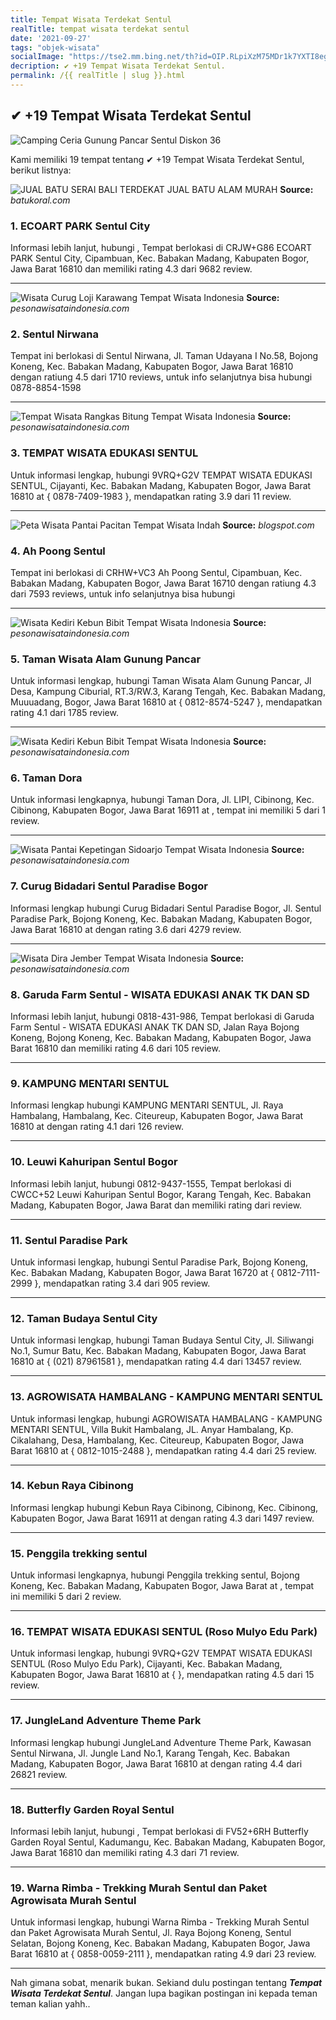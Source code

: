 ```yaml
---
title: Tempat Wisata Terdekat Sentul
realTitle: tempat wisata terdekat sentul
date: '2021-09-27'
tags: "objek-wisata"
socialImage: "https://tse2.mm.bing.net/th?id=OIP.RLpiXzM75MDr1k7YXTI8egAAAA&amp;pid=15.1"
decription: ✔ +19 Tempat Wisata Terdekat Sentul.
permalink: /{{ realTitle | slug }}.html
---
```


## ✔ +19 Tempat Wisata Terdekat Sentul

![Camping Ceria Gunung Pancar Sentul Diskon 36](https://tools.lakupon.com/storage/images/md/2020/12/20201222113125ztdwz00lpgcwavh79cn2j82si2vjqv-z9tgFr.jpeg)



Kami memiliki 19 tempat tentang ✔ +19 Tempat Wisata Terdekat Sentul, berikut listnya:



![JUAL BATU SERAI BALI TERDEKAT  JUAL BATU ALAM MURAH ](https://tse1.mm.bing.net/th?id=OIP.JLf8iFLwYXXcmoDK2qLc2QHaEZ&amp;pid=15.1)
**Source:** _batukoral.com_


### 1. ECOART PARK Sentul City



Informasi lebih lanjut, hubungi , Tempat berlokasi di CRJW+G86 ECOART PARK Sentul City, Cipambuan, Kec. Babakan Madang, Kabupaten Bogor, Jawa Barat 16810 dan memiliki rating 4.3 dari 9682 review.

---


![Wisata Curug Loji Karawang  Tempat Wisata Indonesia](https://tse2.mm.bing.net/th?id=OIP.djirUlqm3AS5-1kfEMMJpQHaEK&amp;pid=15.1)
**Source:** _pesonawisataindonesia.com_


### 2. Sentul Nirwana



Tempat ini berlokasi di Sentul Nirwana, Jl. Taman Udayana I No.58, Bojong Koneng, Kec. Babakan Madang, Kabupaten Bogor, Jawa Barat 16810 dengan ratiung 4.5 dari 1710 reviews, untuk info selanjutnya bisa hubungi 0878-8854-1598

---


![Tempat Wisata Rangkas Bitung  Tempat Wisata Indonesia](https://tse4.mm.bing.net/th?id=OIP.ZpGynEKCKtPBXj_lKrJqVgHaFR&amp;pid=15.1)
**Source:** _pesonawisataindonesia.com_


### 3. TEMPAT WISATA EDUKASI SENTUL



Untuk informasi lengkap, hubungi 9VRQ+G2V TEMPAT WISATA EDUKASI SENTUL, Cijayanti, Kec. Babakan Madang, Kabupaten Bogor, Jawa Barat 16810 at { 0878-7409-1983 }, mendapatkan rating 3.9 dari 11 review.

---


![Peta Wisata Pantai Pacitan  Tempat Wisata Indah](https://tse3.mm.bing.net/th?id=OIP.z0SKi10ETXM_gGj9XYioIAHaEJ&amp;pid=15.1)
**Source:** _blogspot.com_


### 4. Ah Poong Sentul



Tempat ini berlokasi di CRHW+VC3 Ah Poong Sentul, Cipambuan, Kec. Babakan Madang, Kabupaten Bogor, Jawa Barat 16710 dengan ratiung 4.3 dari 7593 reviews, untuk info selanjutnya bisa hubungi 

---


![Wisata Kediri Kebun Bibit  Tempat Wisata Indonesia](https://tse2.mm.bing.net/th?id=OIP.ml4XbrFsBr9UV-Nu1-1iZAHaFj&amp;pid=15.1)
**Source:** _pesonawisataindonesia.com_


### 5. Taman Wisata Alam Gunung Pancar



Untuk informasi lengkap, hubungi Taman Wisata Alam Gunung Pancar, Jl Desa, Kampung Ciburial, RT.3/RW.3, Karang Tengah, Kec. Babakan Madang, Muuuadang, Bogor, Jawa Barat 16810 at { 0812-8574-5247 }, mendapatkan rating 4.1 dari 1785 review.

---


![Wisata Kediri Kebun Bibit  Tempat Wisata Indonesia](https://tse3.mm.bing.net/th?id=OIP.845n051StaNwsmeSYrBA6QHaEd&amp;pid=15.1)
**Source:** _pesonawisataindonesia.com_


### 6. Taman Dora



Untuk informasi lengkapnya, hubungi Taman Dora, Jl. LIPI, Cibinong, Kec. Cibinong, Kabupaten Bogor, Jawa Barat 16911 at , tempat ini memiliki 5 dari 1 review.

---


![Wisata Pantai Kepetingan Sidoarjo  Tempat Wisata Indonesia](https://tse3.mm.bing.net/th?id=OIP.2fUczgaxEfiR7CgOtq2B2QHaFj&amp;pid=15.1)
**Source:** _pesonawisataindonesia.com_


### 7. Curug Bidadari Sentul Paradise Bogor



Informasi lengkap hubungi Curug Bidadari Sentul Paradise Bogor, Jl. Sentul Paradise Park, Bojong Koneng, Kec. Babakan Madang, Kabupaten Bogor, Jawa Barat 16810 at  dengan rating 3.6 dari 4279 review.

---


![Wisata Dira Jember  Tempat Wisata Indonesia](https://tse2.mm.bing.net/th?id=OIP.RQNpeAGWxTsHdItY6hihhQHaFe&amp;pid=15.1)
**Source:** _pesonawisataindonesia.com_


### 8. Garuda Farm Sentul - WISATA EDUKASI ANAK TK DAN SD



Informasi lebih lanjut, hubungi 0818-431-986, Tempat berlokasi di Garuda Farm Sentul - WISATA EDUKASI ANAK TK DAN SD, Jalan Raya Bojong Koneng, Bojong Koneng, Kec. Babakan Madang, Kabupaten Bogor, Jawa Barat 16810 dan memiliki rating 4.6 dari 105 review.

---


### 9. KAMPUNG MENTARI SENTUL



Informasi lengkap hubungi KAMPUNG MENTARI SENTUL, Jl. Raya Hambalang, Hambalang, Kec. Citeureup, Kabupaten Bogor, Jawa Barat 16810 at  dengan rating 4.1 dari 126 review.

---


### 10. Leuwi Kahuripan Sentul Bogor



Informasi lebih lanjut, hubungi 0812-9437-1555, Tempat berlokasi di CWCC+52 Leuwi Kahuripan Sentul Bogor, Karang Tengah, Kec. Babakan Madang, Kabupaten Bogor, Jawa Barat dan memiliki rating  dari  review.

---


### 11. Sentul Paradise Park



Untuk informasi lengkap, hubungi Sentul Paradise Park, Bojong Koneng, Kec. Babakan Madang, Kabupaten Bogor, Jawa Barat 16720 at { 0812-7111-2999 }, mendapatkan rating 3.4 dari 905 review.

---


### 12. Taman Budaya Sentul City



Untuk informasi lengkap, hubungi Taman Budaya Sentul City, Jl. Siliwangi No.1, Sumur Batu, Kec. Babakan Madang, Kabupaten Bogor, Jawa Barat 16810 at { (021) 87961581 }, mendapatkan rating 4.4 dari 13457 review.

---


### 13. AGROWISATA HAMBALANG - KAMPUNG MENTARI SENTUL



Untuk informasi lengkap, hubungi AGROWISATA HAMBALANG - KAMPUNG MENTARI SENTUL, Villa Bukit Hambalang, JL. Anyar Hambalang, Kp. Cikalahang, Desa, Hambalang, Kec. Citeureup, Kabupaten Bogor, Jawa Barat 16810 at { 0812-1015-2488 }, mendapatkan rating 4.4 dari 25 review.

---


### 14. Kebun Raya Cibinong



Informasi lengkap hubungi Kebun Raya Cibinong, Cibinong, Kec. Cibinong, Kabupaten Bogor, Jawa Barat 16911 at  dengan rating 4.3 dari 1497 review.

---


### 15. Penggila trekking sentul



Untuk informasi lengkapnya, hubungi Penggila trekking sentul, Bojong Koneng, Kec. Babakan Madang, Kabupaten Bogor, Jawa Barat at , tempat ini memiliki 5 dari 2 review.

---


### 16. TEMPAT WISATA EDUKASI SENTUL (Roso Mulyo Edu Park)



Untuk informasi lengkap, hubungi 9VRQ+G2V TEMPAT WISATA EDUKASI SENTUL (Roso Mulyo Edu Park), Cijayanti, Kec. Babakan Madang, Kabupaten Bogor, Jawa Barat 16810 at {  }, mendapatkan rating 4.5 dari 15 review.

---


### 17. JungleLand Adventure Theme Park



Informasi lengkap hubungi JungleLand Adventure Theme Park, Kawasan Sentul Nirwana, Jl. Jungle Land No.1, Karang Tengah, Kec. Babakan Madang, Kabupaten Bogor, Jawa Barat 16810 at  dengan rating 4.4 dari 26821 review.

---


### 18. Butterfly Garden Royal Sentul



Informasi lebih lanjut, hubungi , Tempat berlokasi di FV52+6RH Butterfly Garden Royal Sentul, Kadumangu, Kec. Babakan Madang, Kabupaten Bogor, Jawa Barat 16810 dan memiliki rating 4.3 dari 71 review.

---


### 19. Warna Rimba - Trekking Murah Sentul dan Paket Agrowisata Murah Sentul



Untuk informasi lengkap, hubungi Warna Rimba - Trekking Murah Sentul dan Paket Agrowisata Murah Sentul, Jl. Raya Bojong Koneng, Sentul Selatan, Bojong Koneng, Kec. Babakan Madang, Kabupaten Bogor, Jawa Barat 16810 at { 0858-0059-2111 }, mendapatkan rating 4.9 dari 23 review.

---









Nah gimana sobat, menarik bukan. Sekiand dulu postingan tentang ***Tempat Wisata Terdekat Sentul***. Jangan lupa bagikan postingan ini kepada teman teman kalian yahh..
